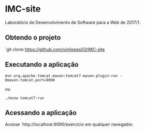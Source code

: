 # IMC-site
Laboratório de Desenvolvimento de Software para a Web de 2017/1.

## Obtendo o projeto

`git clone https://github.com/vinilopes03/IMC-site

## Executando a aplicação

`mvn org.apache.tomcat.maven:tomcat7-maven-plugin:run -Dmaven.tomcat.port=9090`

ou

`./mvnw tomcat7:run`

## Acessando a aplicação

Acesse `http://localhost:9090/exercicio em qualquer navegador.


